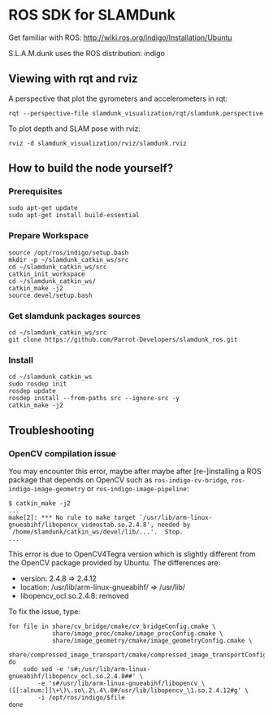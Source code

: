 # ROS SDK for SLAMDunk

Get familiar with ROS: http://wiki.ros.org/indigo/Installation/Ubuntu

S.L.A.M.dunk uses the ROS distribution: indigo

## Viewing with rqt and rviz

A perspective that plot the gyrometers and accelerometers in rqt:

    rqt --perspective-file slamdunk_visualization/rqt/slamdunk.perspective

To plot depth and SLAM pose with rviz:

    rviz -d slamdunk_visualization/rviz/slamdunk.rviz

## How to build the node yourself?

### Prerequisites

    sudo apt-get update
    sudo apt-get install build-essential

### Prepare Workspace

    source /opt/ros/indigo/setup.bash
    mkdir -p ~/slamdunk_catkin_ws/src
    cd ~/slamdunk_catkin_ws/src
    catkin_init_workspace
    cd ~/slamdunk_catkin_ws/
    catkin_make -j2
    source devel/setup.bash

### Get slamdunk packages sources

    cd ~/slamdunk_catkin_ws/src
    git clone https://github.com/Parrot-Developers/slamdunk_ros.git

### Install

    cd ~/slamdunk_catkin_ws
    sudo rosdep init
    rosdep update
    rosdep install --from-paths src --ignore-src -y
    catkin_make -j2

## Troubleshooting

### OpenCV compilation issue

You may encounter this error, maybe after maybe after [re-]installing a ROS
package that depends on OpenCV such as `ros-indigo-cv-bridge`,
`ros-indigo-image-geometry` or `ros-indigo-image-pipeline`:

    $ catkin_make -j2
    ...
    make[2]: *** No rule to make target `/usr/lib/arm-linux-gnueabihf/libopencv_videostab.so.2.4.8', needed by `/home/slamdunk/catkin_ws/devel/lib/...'.  Stop.
    ...

This error is due to OpenCV4Tegra version which is slightly different from the
OpenCV package provided by Ubuntu.
The differences are:
* version: 2.4.8 => 2.4.12
* location: /usr/lib/arm-linux-gnueabihf/ => /usr/lib/
* libopencv_ocl.so.2.4.8: removed

To fix the issue, type:

    for file in share/cv_bridge/cmake/cv_bridgeConfig.cmake \
                share/image_proc/cmake/image_procConfig.cmake \
                share/image_geometry/cmake/image_geometryConfig.cmake \
                share/compressed_image_transport/cmake/compressed_image_transportConfig.cmake
    do
        sudo sed -e 's#;/usr/lib/arm-linux-gnueabihf/libopencv_ocl.so.2.4.8##' \
            -e 's#/usr/lib/arm-linux-gnueabihf/libopencv_\([[:alnum:]]\+\)\.so\.2\.4\.8#/usr/lib/libopencv_\1.so.2.4.12#g' \
            -i /opt/ros/indigo/$file
    done
